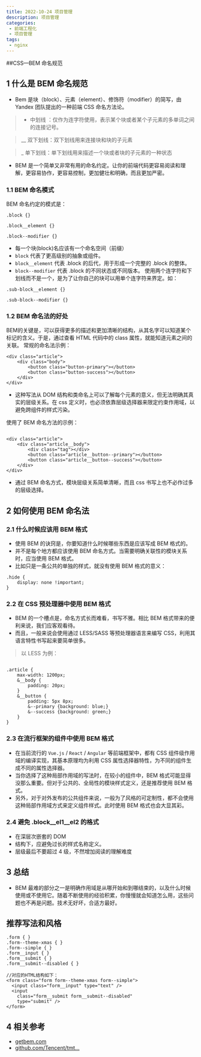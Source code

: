 ```yaml
---
title: 2022-10-24 项目管理
description: 项目管理
categories:
 - 前端工程化
 - 项目管理
tags:
 - nginx
---
```


##CSS—BEM 命名规范

## 1 什么是 BEM 命名规范


- Bem 是块（block）、元素（element）、修饰符（modifier）的简写，由 Yandex 团队提出的一种前端 CSS 命名方法论。

>- 中划线 ：仅作为连字符使用，表示某个块或者某个子元素的多单词之间的连接记号。

>__ 双下划线：双下划线用来连接块和块的子元素

>_ 单下划线：单下划线用来描述一个块或者块的子元素的一种状态

- BEM 是一个简单又非常有用的命名约定。让你的前端代码更容易阅读和理解，更容易协作，更容易控制，更加健壮和明确，而且更加严密。

### 1.1 BEM 命名模式

BEM 命名约定的模式是：

```
.block {}

.block__element {}

.block--modifier {}
```


- 每一个块(block)名应该有一个命名空间（前缀）
-  `block`  代表了更高级别的抽象或组件。
-  `block__element`  代表 .block 的后代，用于形成一个完整的 .block 的整体。
-  `block--modifier`  代表 .block 的不同状态或不同版本。 使用两个连字符和下划线而不是一个，是为了让你自己的块可以用单个连字符来界定。如：


```
.sub-block__element {}

.sub-block--modifier {}
```
### 1.2 BEM 命名法的好处

BEM的关键是，可以获得更多的描述和更加清晰的结构，从其名字可以知道某个标记的含义。于是，通过查看 HTML 代码中的 class 属性，就能知道元素之间的关联。
常规的命名法示例：

```
<div class="article">
    <div class="body">
        <button class="button-primary"></button>
        <button class="button-success"></button>
    </div>
</div>
```


- 这种写法从 DOM 结构和类命名上可以了解每个元素的意义，但无法明确其真实的层级关系。在 css 定义时，也必须依靠层级选择器来限定约束作用域，以避免跨组件的样式污染。


使用了 BEM 命名方法的示例：

```

<div class="article">
    <div class="article__body">
        <div class="tag"></div>
        <button class="article__button--primary"></button>
        <button class="article__button--success"></button>
    </div>
</div>
```


- 通过 BEM 命名方式，模块层级关系简单清晰，而且 css 书写上也不必作过多的层级选择。


## 2 如何使用 BEM 命名法

### 2.1 什么时候应该用 BEM 格式


- 使用 BEM 的诀窍是，你要知道什么时候哪些东西是应该写成 BEM 格式的。
- 并不是每个地方都应该使用 BEM 命名方式。当需要明确关联性的模块关系时，应当使用 BEM 格式。
- 比如只是一条公共的单独的样式，就没有使用 BEM 格式的意义：


```
.hide {
    display: none !important;
}
```
### 2.2 在 CSS 预处理器中使用 BEM 格式


- BEM 的一个槽点是，命名方式长而难看，书写不雅。相比 BEM 格式带来的便利来说，我们应客观看待。
- 而且，一般来说会使用通过 LESS/SASS 等预处理器语言来编写 CSS，利用其语言特性书写起来要简单很多。


>以 LESS 为例：


```

.article {
    max-width: 1200px;
    &__body {
        padding: 20px;
    }
    &__button {
        padding: 5px 8px;
        &--primary {background: blue;}
        &--success {background: green;}
    }
}
```
### 2.3 在流行框架的组件中使用 BEM 格式


- 在当前流行的  `Vue.js`  /  `React`  /  `Angular`  等前端框架中，都有 CSS 组件级作用域的编译实现，其基本原理均为利用 CSS 属性选择器特性，为不同的组件生成不同的属性选择器。
- 当你选择了这种局部作用域的写法时，在较小的组件中，BEM 格式可能显得没那么重要。但对于公共的、全局性的模块样式定义，还是推荐使用 BEM 格式。
- 另外，对于对外发布的公共组件来说，一般为了风格的可定制性，都不会使用这种局部作用域方式来定义组件样式。此时使用 BEM 格式也会大显其彩。


### 2.4 避免 .block__el1__el2 的格式


- 在深层次嵌套的 DOM
- 结构下，应避免过长的样式名称定义。
- 层级最后不要超过 4 级，不然增加阅读的理解难度


## 3 总结


- BEM 最难的部分之一是明确作用域是从哪开始和到哪结束的，以及什么时候使用或不使用它。随着不断使用的经验积累，你慢慢就会知道怎么用，这些问题也不再是问题。技术无好坏，合适方最好。


## 推荐写法和风格


```
.form { }
.form--theme-xmas { }
.form--simple { }
.form__input { }
.form__submit { }
.form__submit--disabled { }

//对应的HTML结构如下：
<form class="form form--theme-xmas form--simple">
  <input class="form__input" type="text" />
  <input
    class="form__submit form__submit--disabled"
    type="submit" />
</form>
```
## 4 相关参考


- [getbem.com](https://link.juejin.cn/?target=http%3A%2F%2Fgetbem.com)
- [github.com/Tencent/tmt…](https://link.juejin.cn/?target=https%3A%2F%2Fgithub.com%2FTencent%2Ftmt-workflow%2Fwiki%2F%25E2%2592%259B-%255B%25E8%25A7%2584%25E8%258C%2583%255D--CSS-BEM-%25E4%25B9%25A6%25E5%2586%2599%25E8%25A7%2584%25E8%258C%2583)